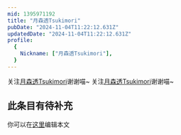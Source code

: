 ```yaml
---
mid: 1395971192
title: "月森透Tsukimori"
pubDate: "2024-11-04T11:22:12.631Z"
updatedDate: "2024-11-04T11:22:12.631Z"
profile:
  {
    Nickname: ["月森透Tsukimori"],
  }
---
```


关注[月森透Tsukimori](https://space.bilibili.com/1395971192)谢谢喵~ 关注[月森透Tsukimori](https://space.bilibili.com/1395971192)谢谢喵~

## 此条目有待补充
你可以在[这里](https://github.com/Yuhanawa/VTuber.ICU/edit/master/src/content/v/月森透Tsukimori/index.md)编辑本文
